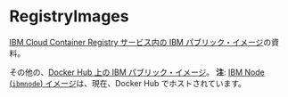 # RegistryImages

[IBM Cloud Container Registry サービス内の IBM パブリック・イメージ](https://cloud.ibm.com/docs/services/Registry?topic=registry-public_images#public_images)の資料。

その他の、[Docker Hub 上の IBM パブリック・イメージ](https://hub.docker.com/u/ibmcom/)。 **注**: [IBM Node (`ibmnode`) イメージ](https://hub.docker.com/r/ibmcom/ibmnode/)は、現在、Docker Hub でホストされています。
